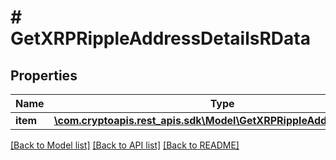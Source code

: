 # # GetXRPRippleAddressDetailsRData

## Properties

Name | Type | Description | Notes
------------ | ------------- | ------------- | -------------
**item** | [**\com.cryptoapis.rest_apis.sdk\Model\GetXRPRippleAddressDetailsRI**](GetXRPRippleAddressDetailsRI.md) |  |

[[Back to Model list]](../../README.md#models) [[Back to API list]](../../README.md#endpoints) [[Back to README]](../../README.md)
